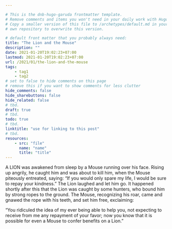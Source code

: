 ```yaml
---

# This is the dnb-hugo-garuda frontmatter template. 
# Remove comments and items you won't need in your daily work with Hugo.
# Copy a smaller version of this file to /archetypes/default.md in your
# own repository to overwrite this version.

# default front matter that you probably always need:
title: "The Lion and the Mouse"
description: ""
date: 2021-01-20T19:02:23+07:00
lastmod: 2021-01-20T19:02:23+07:00
url: /2021/01/the-lion-and-the-mouse
tags:
    - tag1
    - tag2
# set to false to hide comments on this page
# remove this if you want to show comments for less clutter
hide_comments: false
hide_sharebuttons: false
hide_related: false
# tbd.
draft: true
# tbd.
todo: true
# tbd.
linktitle: "use for linking to this post"
# tbd.
resources:
    - src: "file"
      name: "name"
      title: "title"
---
```

A LION was awakened from sleep by a Mouse running over his face. Rising up angrily, he caught him and was about to kill him, when the Mouse piteously entreated, saying: “If you would only spare my life, I would be sure to repay your kindness.” The Lion laughed and let him go. It happened shortly after this that the Lion was caught by some hunters, who bound him by strong ropes to the ground. The Mouse, recognizing his roar, came and gnawed the rope with his teeth, and set him free, exclaiming:

“You ridiculed the idea of my ever being able to help you, not expecting to receive from me any repayment of your favor; now you know that it is possible for even a Mouse to confer benefits on a Lion.”
